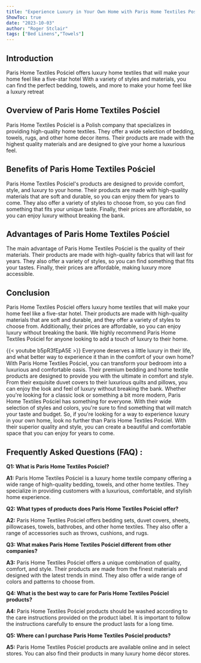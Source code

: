 ```yaml
---
title: "Experience Luxury in Your Own Home with Paris Home Textiles Pościel!"
ShowToc: true 
date: "2023-10-03"
author: "Roger Stclair" 
tags: ["Bed Linens","Towels"]
---
```

## Introduction

Paris Home Textiles Pościel offers luxury home textiles that will make your home feel like a five-star hotel With a variety of styles and materials, you can find the perfect bedding, towels, and more to make your home feel like a luxury retreat 

## Overview of Paris Home Textiles Pościel

Paris Home Textiles Pościel is a Polish company that specializes in providing high-quality home textiles. They offer a wide selection of bedding, towels, rugs, and other home decor items. Their products are made with the highest quality materials and are designed to give your home a luxurious feel. 

## Benefits of Paris Home Textiles Pościel

Paris Home Textiles Pościel's products are designed to provide comfort, style, and luxury to your home. Their products are made with high-quality materials that are soft and durable, so you can enjoy them for years to come. They also offer a variety of styles to choose from, so you can find something that fits your unique taste. Finally, their prices are affordable, so you can enjoy luxury without breaking the bank. 

## Advantages of Paris Home Textiles Pościel

The main advantage of Paris Home Textiles Pościel is the quality of their materials. Their products are made with high-quality fabrics that will last for years. They also offer a variety of styles, so you can find something that fits your tastes. Finally, their prices are affordable, making luxury more accessible. 

## Conclusion

Paris Home Textiles Pościel offers luxury home textiles that will make your home feel like a five-star hotel. Their products are made with high-quality materials that are soft and durable, and they offer a variety of styles to choose from. Additionally, their prices are affordable, so you can enjoy luxury without breaking the bank. We highly recommend Paris Home Textiles Pościel for anyone looking to add a touch of luxury to their home.

{{< youtube b5pR3fEpA5E >}} 
Everyone deserves a little luxury in their life, and what better way to experience it than in the comfort of your own home? With Paris Home Textiles Pościel, you can transform your bedroom into a luxurious and comfortable oasis. Their premium bedding and home textile products are designed to provide you with the ultimate in comfort and style. From their exquisite duvet covers to their luxurious quilts and pillows, you can enjoy the look and feel of luxury without breaking the bank. Whether you're looking for a classic look or something a bit more modern, Paris Home Textiles Pościel has something for everyone. With their wide selection of styles and colors, you're sure to find something that will match your taste and budget. So, if you're looking for a way to experience luxury in your own home, look no further than Paris Home Textiles Pościel. With their superior quality and style, you can create a beautiful and comfortable space that you can enjoy for years to come.

## Frequently Asked Questions (FAQ) :
**Q1: What is Paris Home Textiles Pościel?**

**A1:** Paris Home Textiles Pościel is a luxury home textile company offering a wide range of high-quality bedding, towels, and other home textiles. They specialize in providing customers with a luxurious, comfortable, and stylish home experience.

**Q2: What types of products does Paris Home Textiles Pościel offer?**

**A2:** Paris Home Textiles Pościel offers bedding sets, duvet covers, sheets, pillowcases, towels, bathrobes, and other home textiles. They also offer a range of accessories such as throws, cushions, and rugs.

**Q3: What makes Paris Home Textiles Pościel different from other companies?**

**A3:** Paris Home Textiles Pościel offers a unique combination of quality, comfort, and style. Their products are made from the finest materials and designed with the latest trends in mind. They also offer a wide range of colors and patterns to choose from.

**Q4: What is the best way to care for Paris Home Textiles Pościel products?**

**A4:** Paris Home Textiles Pościel products should be washed according to the care instructions provided on the product label. It is important to follow the instructions carefully to ensure the product lasts for a long time.

**Q5: Where can I purchase Paris Home Textiles Pościel products?**

**A5:** Paris Home Textiles Pościel products are available online and in select stores. You can also find their products in many luxury home décor stores.



